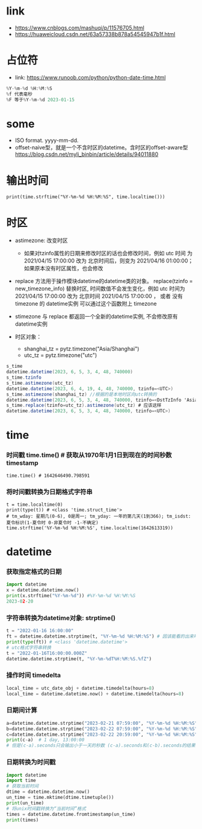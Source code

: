 # link
- https://www.cnblogs.com/mashuqi/p/11576705.html
- https://huaweicloud.csdn.net/63a57338b878a54545947b1f.html
# 占位符
- link: https://www.runoob.com/python/python-date-time.html
```cs
%Y-%m-%d %H:%M:%S
%f 代表毫秒
%F 等于%Y-%m-%d 2023-01-15
```


# some
- ISO format.  yyyy-mm-dd.
- offset-naive型，就是一个不含时区的datetime。含时区的offset-aware型 https://blog.csdn.net/myli_binbin/article/details/94011880
# 输出时间
`print(time.strftime("%Y-%m-%d %H:%M:%S", time.localtime()))`

# 时区
- astimezone: 改变时区
    - 如果对tzinfo属性的日期来修改时区的话也会修改时间，例如 utc 时间 为 2021/04/15 17:00:00 改为 北京时间后，则变为 2021/04/16 01:00:00；如果原本没有时区属性，也会修改
- replace 方法用于操作模块datetime的datetime类的对象。 replace(tzinfo = new_timezone_info) 替换时区, 时间数值不会发生变化，例如 utc 时间为 2021/04/15 17:00:00 改为 北京时间 2021/04/15 17:00:00 ， 或者 没有timezone 的 datetime实例 可以通过这个函数附上 timezone
- stimezone 与 replace 都返回一个全新的datetime实例, 不会修改原有datetime实例

- 时区对象：
    - shanghai_tz = pytz.timezone("Asia/Shanghai")
    - utc_tz = pytz.timezone("utc")
```cs
s_time
datetime.datetime(2023, 6, 5, 3, 4, 48, 740000)
s_time.tzinfo
s_time.astimezone(utc_tz)
datetime.datetime(2023, 6, 4, 19, 4, 48, 740000, tzinfo=<UTC>)
s_time.astimezone(shanghai_tz) //根据的是本地时区向utc转换的
datetime.datetime(2023, 6, 5, 3, 4, 48, 740000, tzinfo=<DstTzInfo 'Asia/Shanghai' CST+8:00:00 STD>)
s_time.replace(tzinfo=utc_tz).astimezone(utc_tz) # 应该这样
datetime.datetime(2023, 6, 5, 3, 4, 48, 740000, tzinfo=<UTC>)
```
# time 
### 时间戳 time.time() # 获取从1970年1月1日到现在的时间秒数 timestamp
```
time.time() # 1642646490.798591
```

### 将时间戳转换为日期格式字符串
```
t = time.localtime(0)
print(type(t)) # <class 'time.struct_time'>
# tm_wday: 星期几(0-6), 0是周一; tm_yday: 一年的第几天(1到366); tm_isdst: 夏令标识(1-夏令时 0-非夏令时 -1-不确定)
time.strftime('%Y-%m-%d %H:%M:%S', time.localtime(1642613319))
```

# datetime
### 获取指定格式的日期
```py
import datetime
x = datetime.datetime.now()
print(x.strftime("%Y-%m-%d")) #%Y-%m-%d %H:%M:%S
2023-02-20
```
### 字符串转换为datetime对象: strptime()
```py
t = "2022-01-16 16:00:00"
ft = datetime.datetime.strptime(t, "%Y-%m-%d %H:%M:%S") # 因该能看的出来吧，源字符串中有-，format—str里也写"-"
print(type(ft)) # <class 'datetime.datetime'>
# utc格式字符串转换
t = "2022-01-16T16:00:00.000Z"
datetime.datetime.strptime(t, "%Y-%m-%dT%H:%M:%S.%fZ")
```
### 操作时间 timedelta 
```python
local_time = utc_date_obj + datetime.timedelta(hours=8)
local_time = datetime.datetime.now() + datetime.timedelta(hours=8)
```
### 日期间计算
```python
a=datetime.datetime.strptime("2023-02-21 07:59:00", "%Y-%m-%d %H:%M:%S")  # 也可以是datetime.datetime()对象
b=datetime.datetime.strptime("2023-02-22 07:59:00", "%Y-%m-%d %H:%M:%S")
c=datetime.datetime.strptime("2023-02-22 20:59:00", "%Y-%m-%d %H:%M:%S")
print(c-a)  # 1 day, 13:00:00 
# 但是(c-a).seconds只会输出小于一天的秒数 (c-a).seconds和(c-b).seconds的结果一样
```

### 日期转换为时间戳
```py
import datetime
import time
# 获取当前时间
dtime = datetime.datetime.now()
un_time = time.mktime(dtime.timetuple())
print(un_time)
# 将unix时间戳转换为“当前时间”格式
times = datetime.datetime.fromtimestamp(un_time)
print(times)

```